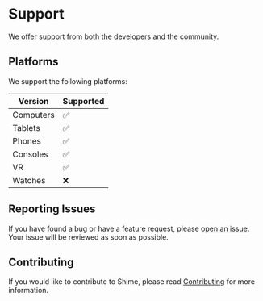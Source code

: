 # Support

We offer support from both the developers and the community.

## Platforms

We support the following platforms:

| Version   | Supported          |
| --------- | ------------------ |
| Computers | :white_check_mark: |
| Tablets   | :white_check_mark: |
| Phones    | :white_check_mark: |
| Consoles  | :white_check_mark: |
| VR        | :white_check_mark: |
| Watches   | :x:                |


## Reporting Issues

If you have found a bug or have a feature request, please [open an issue](https://github.com/RyanLua/Satchel/issues/new/choose). Your issue will be reviewed as soon as possible.

## Contributing

If you would like to contribute to Shime, please read [Contributing](CONTRIBUTING.md) for more information.
